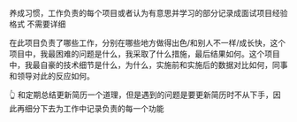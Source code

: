 养成习惯，工作负责的每个项目或者认为有意思并学习的部分记录成面试项目经验格式 不需要详细

在此项目负责了哪些工作，分别在哪些地方做得出色/和别人不一样/成长快，这个项目中，我最困难的问题是什么，我采取了什么措施，最后结果如何。这个项目中，我最自豪的技术细节是什么，为什么，实施前和实施后的数据对比如何，同事和领导对此的反应如何。

👆 和定期总结更新简历一个道理，但是遇到的问题是要更新简历时不从下手，因此再细分下去为工作中记录负责的每一个功能